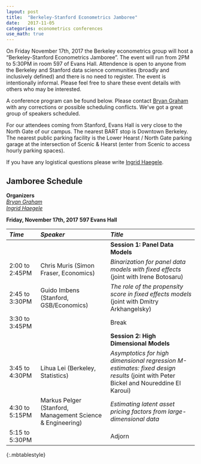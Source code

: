 ```yaml
---
layout: post
title:  "Berkeley-Stanford Econometrics Jamboree"
date:   2017-11-05
categories: econometrics conferences
use_math: true
---
```

On Friday November 17th, 2017 the Berkeley econometrics group will host a “Berkeley-Stanford Econometrics Jamboree”. The  event will run from 2PM to 5:30PM in room 597 of Evans Hall. Attendence is open to anyone from the Berkeley and Stanford data science communities (broadly and inclusively defined) and there is no need to register. The event is intentionally informal. Please feel free to share these event details with others who may be interested.

A conference program can be found below. Please contact [Bryan Graham](bgraham@econ.berkeley.edu) with any corrections or possible scheduling conflicts. We’ve got a great group of speakers scheduled.

For our attendees coming from Stanford, Evans Hall is very close to the North Gate of our campus. The nearest BART stop is Downtown Berkeley. The nearest public parking facility is the Lower Hearst / North Gate parking garage at the intersection of Scenic & Hearst (enter from Scenic to access hourly parking spaces).

If you have any logistical questions please write [Ingrid Haegele](inha@berkeley.edu).

## Jamboree Schedule
**Organizers**    
[_Bryan Graham_](bgraham@econ.berkeley.edu)    
[_Ingrid Haegele_](inha@berkeley.edu)    

**Friday, November 17th, 2017**
**597 Evans Hall**

| _Time_              | _Speaker_         | _Title_               |
|:----------------|:--------------- |:--------------- |
|  |  | **Session 1: Panel Data Models** |                        
| 2:00 to 2:45PM | Chris Muris (Simon Fraser, Economics) | _Binarization for panel data models with fixed effects_ (joint with Irene Botosaru) |
| 2:45 to 3:30PM | Guido Imbens (Stanford, GSB/Economics) | _The role of the propensity score in fixed effects models_ (joint with Dmitry Arkhangelsky) |
| 3:30 to 3:45PM  | | Break  |
|  |  | **Session 2: High Dimensional Models** |       
| 3:45 to 4:30PM | Lihua Lei (Berkeley, Statistics) | _Asymptotics for high dimensional regression M-estimates: fixed design results_ (joint with Peter Bickel and Noureddine El Karoui)|
| 4:30 to 5:15PM | Markus Pelger (Stanford, Management Science & Engineering) | _Estimating latent asset pricing factors from large-dimensional data_ |
| 5:15 to 5:30PM  | | Adjorn  |
{:.mbtablestyle}